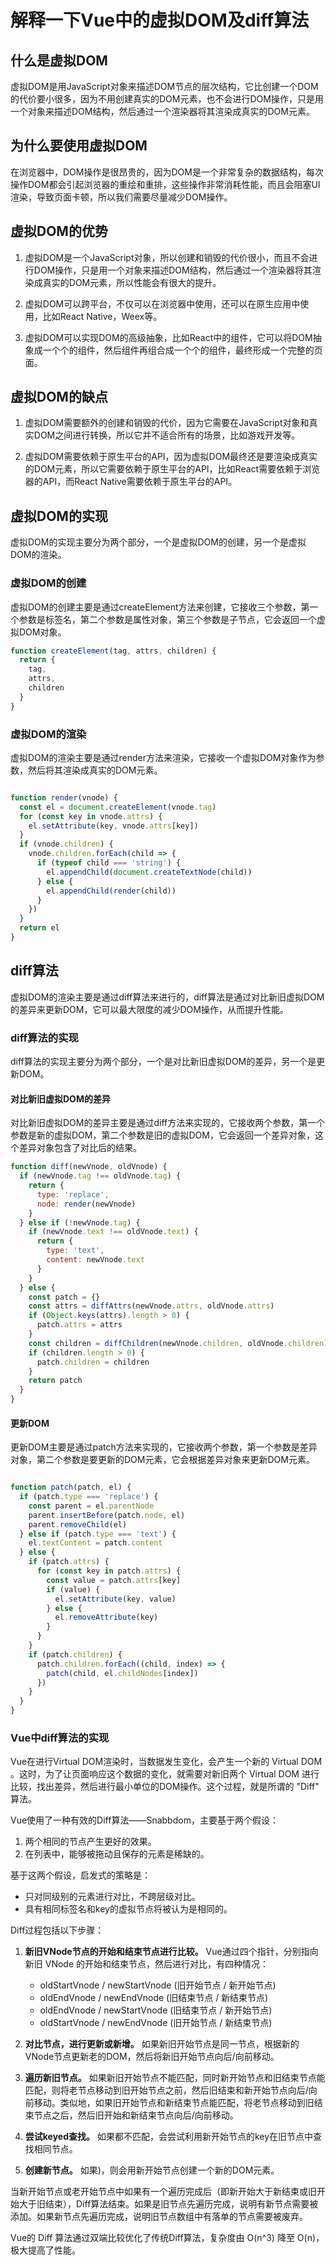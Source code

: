 # 解释一下Vue中的虚拟DOM及diff算法

## 什么是虚拟DOM

虚拟DOM是用JavaScript对象来描述DOM节点的层次结构，它比创建一个DOM的代价要小很多，因为不用创建真实的DOM元素，也不会进行DOM操作，只是用一个对象来描述DOM结构，然后通过一个渲染器将其渲染成真实的DOM元素。

## 为什么要使用虚拟DOM

在浏览器中，DOM操作是很昂贵的，因为DOM是一个非常复杂的数据结构，每次操作DOM都会引起浏览器的重绘和重排，这些操作非常消耗性能，而且会阻塞UI渲染，导致页面卡顿，所以我们需要尽量减少DOM操作。

## 虚拟DOM的优势

1. 虚拟DOM是一个JavaScript对象，所以创建和销毁的代价很小，而且不会进行DOM操作，只是用一个对象来描述DOM结构，然后通过一个渲染器将其渲染成真实的DOM元素，所以性能会有很大的提升。

2. 虚拟DOM可以跨平台，不仅可以在浏览器中使用，还可以在原生应用中使用，比如React Native，Weex等。

3. 虚拟DOM可以实现DOM的高级抽象，比如React中的组件，它可以将DOM抽象成一个个的组件，然后组件再组合成一个个的组件，最终形成一个完整的页面。

## 虚拟DOM的缺点

1. 虚拟DOM需要额外的创建和销毁的代价，因为它需要在JavaScript对象和真实DOM之间进行转换，所以它并不适合所有的场景，比如游戏开发等。

2. 虚拟DOM需要依赖于原生平台的API，因为虚拟DOM最终还是要渲染成真实的DOM元素，所以它需要依赖于原生平台的API，比如React需要依赖于浏览器的API，而React Native需要依赖于原生平台的API。

## 虚拟DOM的实现

虚拟DOM的实现主要分为两个部分，一个是虚拟DOM的创建，另一个是虚拟DOM的渲染。

### 虚拟DOM的创建

虚拟DOM的创建主要是通过createElement方法来创建，它接收三个参数，第一个参数是标签名，第二个参数是属性对象，第三个参数是子节点，它会返回一个虚拟DOM对象。

```js
function createElement(tag, attrs, children) {
  return {
    tag,
    attrs,
    children
  }
}
```

### 虚拟DOM的渲染

虚拟DOM的渲染主要是通过render方法来渲染，它接收一个虚拟DOM对象作为参数，然后将其渲染成真实的DOM元素。

```js

function render(vnode) {
  const el = document.createElement(vnode.tag)
  for (const key in vnode.attrs) {
    el.setAttribute(key, vnode.attrs[key])
  }
  if (vnode.children) {
    vnode.children.forEach(child => {
      if (typeof child === 'string') {
        el.appendChild(document.createTextNode(child))
      } else {
        el.appendChild(render(child))
      }
    })
  }
  return el
}
```

## diff算法

虚拟DOM的渲染主要是通过diff算法来进行的，diff算法是通过对比新旧虚拟DOM的差异来更新DOM，它可以最大限度的减少DOM操作，从而提升性能。

### diff算法的实现

diff算法的实现主要分为两个部分，一个是对比新旧虚拟DOM的差异，另一个是更新DOM。

#### 对比新旧虚拟DOM的差异

对比新旧虚拟DOM的差异主要是通过diff方法来实现的，它接收两个参数，第一个参数是新的虚拟DOM，第二个参数是旧的虚拟DOM，它会返回一个差异对象，这个差异对象包含了对比后的结果。

```js
function diff(newVnode, oldVnode) {
  if (newVnode.tag !== oldVnode.tag) {
    return {
      type: 'replace',
      node: render(newVnode)
    }
  } else if (!newVnode.tag) {
    if (newVnode.text !== oldVnode.text) {
      return {
        type: 'text',
        content: newVnode.text
      }
    }
  } else {
    const patch = {}
    const attrs = diffAttrs(newVnode.attrs, oldVnode.attrs)
    if (Object.keys(attrs).length > 0) {
      patch.attrs = attrs
    }
    const children = diffChildren(newVnode.children, oldVnode.children)
    if (children.length > 0) {
      patch.children = children
    }
    return patch
  }
}
```

#### 更新DOM

更新DOM主要是通过patch方法来实现的，它接收两个参数，第一个参数是差异对象，第二个参数是要更新的DOM元素，它会根据差异对象来更新DOM元素。

```js

function patch(patch, el) {
  if (patch.type === 'replace') {
    const parent = el.parentNode
    parent.insertBefore(patch.node, el)
    parent.removeChild(el)
  } else if (patch.type === 'text') {
    el.textContent = patch.content
  } else {
    if (patch.attrs) {
      for (const key in patch.attrs) {
        const value = patch.attrs[key]
        if (value) {
          el.setAttribute(key, value)
        } else {
          el.removeAttribute(key)
        }
      }
    }
    if (patch.children) {
      patch.children.forEach((child, index) => {
        patch(child, el.childNodes[index])
      })
    }
  }
}
```

### Vue中diff算法的实现

Vue在进行Virtual DOM渲染时，当数据发生变化，会产生一个新的 Virtual DOM 。这时，为了让页面响应这个数据的变化，就需要对新旧两个 Virtual DOM 进行比较，找出差异，然后进行最小单位的DOM操作。这个过程，就是所谓的 "Diff" 算法。

Vue使用了一种有效的Diff算法——Snabbdom，主要基于两个假设：

1. 两个相同的节点产生更好的效果。
2. 在列表中，能够被拖动且保存的元素是稀缺的。

基于这两个假设，启发式的策略是：

* 只对同级别的元素进行对比，不跨层级对比。
* 具有相同标签名和key的虚拟节点将被认为是相同的。

Diff过程包括以下步骤：

1. **新旧VNode节点的开始和结束节点进行比较。** Vue通过四个指针，分别指向新旧 VNode 的开始和结束节点，然后进行对比，有四种情况：
   * oldStartVnode / newStartVnode (旧开始节点 / 新开始节点)
   * oldEndVnode / newEndVnode (旧结束节点 / 新结束节点)
   * oldEndVnode / newStartVnode (旧结束节点 / 新开始节点)
   * oldStartVnode / newEndVnode (旧开始节点 / 新结束节点)

2. **对比节点，进行更新或新增。** 如果新旧开始节点是同一节点，根据新的VNode节点更新老的DOM，然后将新旧开始节点向后/向前移动。

3. **遍历新旧节点。** 如果新旧开始节点不能匹配，同时新开始节点和旧结束节点能匹配，则将老节点移动到旧开始节点之前，然后旧结束和新开始节点向后/向前移动。类似地，如果旧开始节点和新结束节点能匹配，将老节点移动到旧结束节点之后，然后旧开始和新结束节点向后/向前移动。

4. **尝试keyed查找。** 如果都不匹配，会尝试利用新开始节点的key在旧节点中查找相同节点。

5. **创建新节点。** 如果)，则会用新开始节点创建一个新的DOM元素。

当新开始节点或老开始节点中如果有一个遍历完成后（即新开始大于新结束或旧开始大于旧结束），Diff算法结束。如果是旧节点先遍历完成，说明有新节点需要被添加。如果新节点先遍历完成，说明旧节点数组中有落单的节点需要被废弃。

Vue的 Diff 算法通过双端比较优化了传统Diff算法，复杂度由 O(n^3) 降至 O(n)，极大提高了性能。
